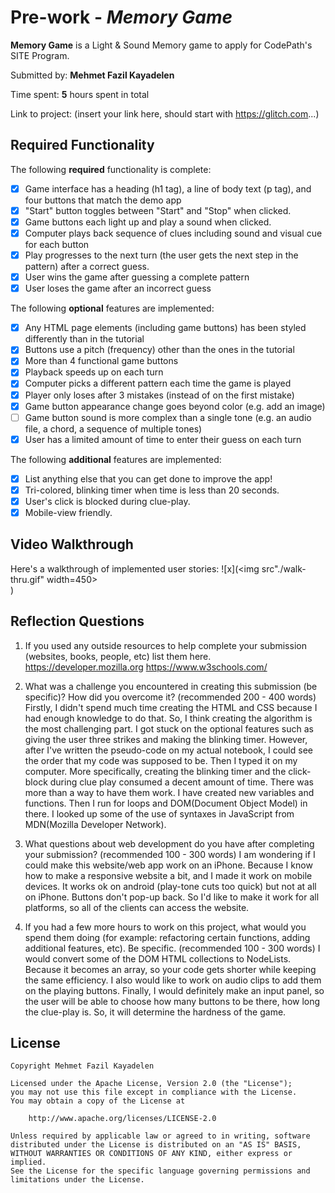 # Pre-work - _Memory Game_

**Memory Game** is a Light & Sound Memory game to apply for CodePath's SITE Program.

Submitted by: **Mehmet Fazil Kayadelen**

Time spent: **5** hours spent in total

Link to project: (insert your link here, should start with https://glitch.com...)

## Required Functionality

The following **required** functionality is complete:

- [x] Game interface has a heading (h1 tag), a line of body text (p tag), and four buttons that match the demo app
- [x] "Start" button toggles between "Start" and "Stop" when clicked.
- [x] Game buttons each light up and play a sound when clicked.
- [x] Computer plays back sequence of clues including sound and visual cue for each button
- [x] Play progresses to the next turn (the user gets the next step in the pattern) after a correct guess.
- [x] User wins the game after guessing a complete pattern
- [x] User loses the game after an incorrect guess

The following **optional** features are implemented:

- [x] Any HTML page elements (including game buttons) has been styled differently than in the tutorial
- [x] Buttons use a pitch (frequency) other than the ones in the tutorial
- [x] More than 4 functional game buttons
- [x] Playback speeds up on each turn
- [x] Computer picks a different pattern each time the game is played
- [x] Player only loses after 3 mistakes (instead of on the first mistake)
- [x] Game button appearance change goes beyond color (e.g. add an image)
- [ ] Game button sound is more complex than a single tone (e.g. an audio file, a chord, a sequence of multiple tones)
- [x] User has a limited amount of time to enter their guess on each turn

The following **additional** features are implemented:

- [x] List anything else that you can get done to improve the app!
- [x] Tri-colored, blinking timer when time is less than 20 seconds.
- [x] User's click is blocked during clue-play.
- [x] Mobile-view friendly.

## Video Walkthrough

Here's a walkthrough of implemented user stories:
![x](<img src"./walk-thru.gif" width=450><br>)

## Reflection Questions

1. If you used any outside resources to help complete your submission (websites, books, people, etc) list them here.
   https://developer.mozilla.org
   https://www.w3schools.com/

2. What was a challenge you encountered in creating this submission (be specific)? How did you overcome it? (recommended 200 - 400 words)
   Firstly, I didn't spend much time creating the HTML and CSS because I had enough knowledge to do that. So, I think creating the algorithm is the most challenging part. I got stuck on the optional features such as giving the user three strikes and making the blinking timer. However, after I've written the pseudo-code on my actual notebook, I could see the order that my code was supposed to be. Then I typed it on my computer. More specifically, creating the blinking timer and the click-block during clue play consumed a decent amount of time. There was more than a way to have them work. I have created new variables and functions. Then I run for loops and DOM(Document Object Model) in there. I looked up some of the use of syntaxes in JavaScript from MDN(Mozilla Developer Network).

3. What questions about web development do you have after completing your submission? (recommended 100 - 300 words)
   I am wondering if I could make this website/web app work on an iPhone. Because I know how to make a responsive website a bit, and I made it work on mobile devices. It works ok on android (play-tone cuts too quick) but not at all on iPhone. Buttons don't pop-up back. So I'd like to make it work for all platforms, so all of the clients can access the website.

4. If you had a few more hours to work on this project, what would you spend them doing (for example: refactoring certain functions, adding additional features, etc). Be specific. (recommended 100 - 300 words)
   I would convert some of the DOM HTML collections to NodeLists. Because it becomes an array, so your code gets shorter while keeping the same efficiency. I also would like to work on audio clips to add them on the playing buttons. Finally, I would definitely make an input panel, so the user will be able to choose how many buttons to be there, how long the clue-play is. So, it will determine the hardness of the game.

## License

    Copyright Mehmet Fazil Kayadelen

    Licensed under the Apache License, Version 2.0 (the "License");
    you may not use this file except in compliance with the License.
    You may obtain a copy of the License at

        http://www.apache.org/licenses/LICENSE-2.0

    Unless required by applicable law or agreed to in writing, software
    distributed under the License is distributed on an "AS IS" BASIS,
    WITHOUT WARRANTIES OR CONDITIONS OF ANY KIND, either express or implied.
    See the License for the specific language governing permissions and
    limitations under the License.
